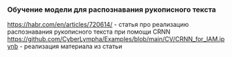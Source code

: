 ### Обучение модели для распознавания рукописного текста
https://habr.com/en/articles/720614/ - статья про реализацию распознавания рукописного текста при помощи CRNN
https://github.com/CyberLympha/Examples/blob/main/CV/CRNN_for_IAM.ipynb - реализация материала из статьи